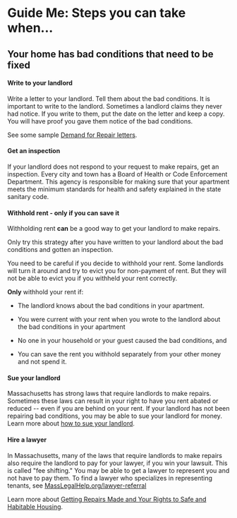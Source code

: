 Guide Me: Steps you can take when...
====================================

Your home has bad conditions that need to be fixed
--------------------------------------------------

#### Write to your landlord

Write a letter to your landlord. Tell them about the bad conditions. It
is important to write to the landlord. Sometimes a landlord claims they
never had notice. If you write to them, put the date on the letter and
keep a copy. You will have proof you gave them notice of the bad
conditions.

See some sample [Demand for Repair letters](https://MassLegalHelp.org/housing/bad-conditions/forms).

#### Get an inspection

If your landlord does not respond to your request to make repairs, get
an inspection. Every city and town has a Board of Health or Code
Enforcement Department. This agency is responsible for making sure that
your apartment meets the minimum standards for health and safety explained in the state sanitary code.

#### Withhold rent - only if you can save it

Withholding rent **can** be a good way to get your landlord to make
repairs.

Only try this strategy after you have written to your landlord about the
bad conditions and gotten an inspection.

You need to be careful if you decide to withhold your rent. Some
landlords will turn it around and try to evict you for non-payment of
rent. But they will not be able to evict you if you withheld your rent
correctly.

**Only** withhold your rent if:

-   The landlord knows about the bad conditions in your apartment.

-   You were current with your rent when you wrote to the landlord about
    the bad conditions in your apartment

-   No one in your household or your guest caused the bad conditions,
    and

-   You can save the rent you withhold separately from your other money
    and not spend it.

#### Sue your landlord

Massachusetts has strong laws that require landlords to make repairs.
Sometimes these laws can result in your right to have you rent abated or
reduced -- even if you are behind on your rent. If your landlord has not
been repairing bad conditions, you may be able to sue your landlord for
money. Learn more about [how to sue your landlord](https://MassLegalHelp.org/taking-landlord-to-court).

#### Hire a lawyer 

In Massachusetts, many of the laws that require landlords to make
repairs also require the landlord to pay for your lawyer, if you win
your lawsuit. This is called \"fee shifting.\" You may be able to get a
lawyer to represent you and not have to pay them. To find a lawyer
who specializes in representing tenants, see
[MassLegalHelp.org/lawyer-referral](https://MassLegalHelp.org/lawyer-referral)

Learn more about [Getting Repairs Made and Your Rights to Safe and
Habitable Housing](https://MassLegalHelp.org/repairs).
